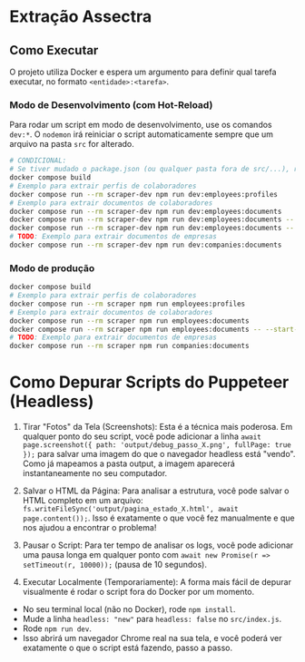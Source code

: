 # Extração Assectra

## Como Executar

O projeto utiliza Docker e espera um argumento para definir qual tarefa executar, no formato `<entidade>:<tarefa>`.

### Modo de Desenvolvimento (com Hot-Reload)

Para rodar um script em modo de desenvolvimento, use os comandos `dev:*`. O `nodemon` irá reiniciar o script automaticamente sempre que um arquivo na pasta `src` for alterado.

```bash
# CONDICIONAL:
# Se tiver mudado o package.json (ou qualquer pasta fora de src/...), refaça a build manualmente
docker compose build
# Exemplo para extrair perfis de colaboradores
docker compose run --rm scraper-dev npm run dev:employees:profiles
# Exemplo para extrair documentos de colaboradores
docker compose run --rm scraper-dev npm run dev:employees:documents
docker compose run --rm scraper-dev npm run dev:employees:documents -- --start-page=6
docker compose run --rm scraper-dev npm run dev:employees:documents -- --start-page=6 --end-page=10
# TODO: Exemplo para extrair documentos de empresas
docker compose run --rm scraper-dev npm run dev:companies:documents
```

### Modo de produção

```bash
docker compose build
# Exemplo para extrair perfis de colaboradores
docker compose run --rm scraper npm run employees:profiles
# Exemplo para extrair documentos de colaboradores
docker compose run --rm scraper npm run employees:documents
docker compose run --rm scraper npm run employees:documents -- --start-page=6
# TODO: Exemplo para extrair documentos de empresas
docker compose run --rm scraper npm run companies:documents
```

# Como Depurar Scripts do Puppeteer (Headless)

1. Tirar "Fotos" da Tela (Screenshots): Esta é a técnica mais poderosa. Em qualquer ponto do seu script, você pode adicionar a linha `await page.screenshot({ path: 'output/debug_passo_X.png', fullPage: true });` para salvar uma imagem do que o navegador headless está "vendo". Como já mapeamos a pasta output, a imagem aparecerá instantaneamente no seu computador.

2. Salvar o HTML da Página: Para analisar a estrutura, você pode salvar o HTML completo em um arquivo: `fs.writeFileSync('output/pagina_estado_X.html', await page.content());`. Isso é exatamente o que você fez manualmente e que nos ajudou a encontrar o problema!

3. Pausar o Script: Para ter tempo de analisar os logs, você pode adicionar uma pausa longa em qualquer ponto com `await new Promise(r => setTimeout(r, 10000));` (pausa de 10 segundos).

4. Executar Localmente (Temporariamente): A forma mais fácil de depurar visualmente é rodar o script fora do Docker por um momento.

- No seu terminal local (não no Docker), rode `npm install`.
- Mude a linha `headless: "new"` para `headless: false` no `src/index.js`.
- Rode `npm run dev`.
- Isso abrirá um navegador Chrome real na sua tela, e você poderá ver exatamente o que o script está fazendo, passo a passo.
